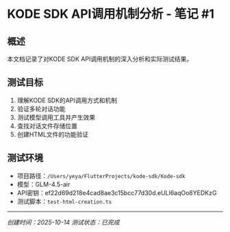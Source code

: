 # KODE SDK API调用机制分析 - 笔记 #1

## 概述
本文档记录了对KODE SDK API调用机制的深入分析和实际测试结果。

## 测试目标
1. 理解KODE SDK的API调用方式和机制
2. 验证多轮对话功能
3. 测试模型调用工具并产生效果
4. 查找对话文件存储位置
5. 创建HTML文件的功能验证

## 测试环境
- 项目路径：`/Users/yeya/FlutterProjects/kode-sdk/Kode-sdk`
- 模型：GLM-4.5-air
- API密钥：ef22d69d218e4cad8ae3c15bcc77d30d.eULl6aqOo8YEDKzG
- 测试脚本：`test-html-creation.ts`

---
*创建时间：2025-10-14*
*测试状态：已完成*